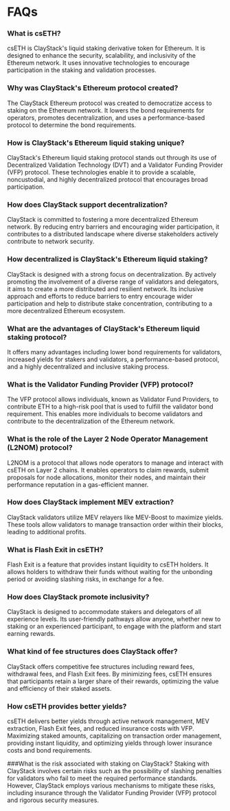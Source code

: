 # FAQs

### What is csETH?
csETH is ClayStack's liquid staking derivative token for Ethereum. It is designed to enhance the security, scalability, and inclusivity of the Ethereum network. It uses innovative technologies to encourage participation in the staking and validation processes.

### Why was ClayStack's Ethereum protocol created?
The ClayStack Ethereum protocol was created to democratize access to staking on the Ethereum network. It lowers the bond requirements for operators, promotes decentralization, and uses a performance-based protocol to determine the bond requirements.

### How is ClayStack's Ethereum liquid staking unique?
ClayStack's Ethereum liquid staking protocol stands out through its use of Decentralized Validation Technology (DVT) and a Validator Funding Provider (VFP) protocol. These technologies enable it to provide a scalable, noncustodial, and highly decentralized protocol that encourages broad participation.

### How does ClayStack support decentralization?
ClayStack is committed to fostering a more decentralized Ethereum network. By reducing entry barriers and encouraging wider participation, it contributes to a distributed landscape where diverse stakeholders actively contribute to network security.

### How decentralized is ClayStack's Ethereum liquid staking?
ClayStack is designed with a strong focus on decentralization. By actively promoting the involvement of a diverse range of validators and delegators, it aims to create a more distributed and resilient network. Its inclusive approach and efforts to reduce barriers to entry encourage wider participation and help to distribute stake concentration, contributing to a more decentralized Ethereum ecosystem.

### What are the advantages of ClayStack's Ethereum liquid staking protocol?
It offers many advantages including lower bond requirements for validators, increased yields for stakers and validators, a performance-based protocol, and a highly decentralized and inclusive staking process.

### What is the Validator Funding Provider (VFP) protocol?
The VFP protocol allows individuals, known as Validator Fund Providers, to contribute ETH to a high-risk pool that is used to fulfill the validator bond requirement. This enables more individuals to become validators and contribute to the decentralization of the Ethereum network.

### What is the role of the Layer 2 Node Operator Management (L2NOM) protocol?
L2NOM is a protocol that allows node operators to manage and interact with csETH on Layer 2 chains. It enables operators to claim rewards, submit proposals for node allocations, monitor their nodes, and maintain their performance reputation in a gas-efficient manner.

### How does ClayStack implement MEV extraction?
ClayStack validators utilize MEV relayers like MEV-Boost to maximize yields. These tools allow validators to manage transaction order within their blocks, leading to additional profits.

### What is Flash Exit in csETH?
Flash Exit is a feature that provides instant liquidity to csETH holders. It allows holders to withdraw their funds without waiting for the unbonding period or avoiding slashing risks, in exchange for a fee.

### How does ClayStack promote inclusivity?
ClayStack is designed to accommodate stakers and delegators of all experience levels. Its user-friendly pathways allow anyone, whether new to staking or an experienced participant, to engage with the platform and start earning rewards.

### What kind of fee structures does ClayStack offer?
ClayStack offers competitive fee structures including reward fees, withdrawal fees, and Flash Exit fees. By minimizing fees, csETH ensures that participants retain a larger share of their rewards, optimizing the value and efficiency of their staked assets.

### How csETH provides better yields?
csETH delivers better yields through active network management, MEV extraction, Flash Exit fees, and reduced insurance costs with VFP. Maximizing staked amounts, capitalizing on transaction order management, providing instant liquidity, and optimizing yields through lower insurance costs and bond requirements.

###What is the risk associated with staking on ClayStack?
Staking with ClayStack involves certain risks such as the possibility of slashing penalties for validators who fail to meet the required performance standards. However, ClayStack employs various mechanisms to mitigate these risks, including insurance through the Validator Funding Provider (VFP) protocol and rigorous security measures.
